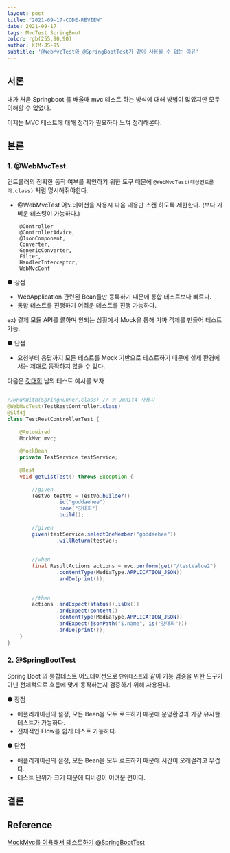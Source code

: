 ```yaml
---
layout: post 
title: "2021-09-17-CODE-REVIEW"
date: 2021-09-17 
tags: MvcTest SpringBoot
color: rgb(255,90,90)
author: KIM-JS-95 
subtitle: '@WebMvcTest와 @SpringBootTest가 같이 사용될 수 없는 이유'
---
```


## 서론

내가 처음 Springboot 를 배울때 mvc 테스트 하는 방식에 대해 방법이 많았지만  모두 이해할 수 없었다.

이제는 MVC 테스트에 대해 정리가 필요하다 느껴 정리해본다.

## 본론

### 1. @WebMvcTest

컨트롤러의 정확한 동작 여부를 확인하기 위한 도구 때문에 `@WebMvcTest(대상컨트롤러.class)` 처럼 명시해줘야한다.

- @WebMvcTest 어노테이션을 사용시 다음 내용만 스캔 하도록 제한한다. (보다 가벼운 테스팅이 가능하다.)

```text
    @Controller
    @ControllerAdvice,
    @JsonComponent,
    Converter,
    GenericConverter,
    Filter,
    HandlerInterceptor,
    WebMvcConf
```

● 장점

- WebApplication 관련된 Bean들만 등록하기 때문에 통합 테스트보다 빠르다.
- 통합 테스트를 진행하기 어려운 테스트를 진행 가능하다.

ex) 결제 모듈 API를 콜하며 안되는 상황에서 Mock을 통해 가짜 객체를 만들어 테스트 가능.

● 단점
- 요청부터 응답까지 모든 테스트를 Mock 기반으로 테스트하기 때문에 실제 환경에서는 제대로 동작하지 않을 수 있다.


다음은 [갓대희](https://goddaehee.tistory.com/211) 님의 테스트 예시를 보자

```java

//@RunWith(SpringRunner.class) // ※ Junit4 사용시
@WebMvcTest(TestRestController.class) 
@Slf4j 
class TestRestControllerTest { 
    
    @Autowired 
    MockMvc mvc; 
    
    @MockBean
    private TestService testService;
    
    @Test
    void getListTest() throws Exception { 
        
        //given
        TestVo testVo = TestVo.builder() 
                .id("goddaehee") 
                .name("갓대희") 
                .build(); 
        
        //given
        given(testService.selectOneMember("goddaehee")) 
                .willReturn(testVo);
        
        
        //when
        final ResultActions actions = mvc.perform(get("/testValue2") 
                .contentType(MediaType.APPLICATION_JSON)) 
                .andDo(print());
        
        
        //then 
        actions .andExpect(status().isOk())
                .andExpect(content()
                .contentType(MediaType.APPLICATION_JSON)) 
                .andExpect(jsonPath("$.name", is("갓대희"))) 
                .andDo(print());
    }
}

```



### 2. @SpringBootTest

Spring Boot 의 통합테스트 어노테이션으로 `단위테스트`와 같이 기능 검증을 위한 도구가 아닌 전체적으로 흐름에 맞게 동작하는지 
검증하기 위해 사용된다.

● 장점
- 애플리케이션의 설정, 모든 Bean을 모두 로드하기 때문에 운영환경과 가장 유사한 테스트가 가능하다.
- 전체적인 Flow를 쉽게 테스트 가능하다.

● 단점
- 애플리케이션의 설정, 모든 Bean을 모두 로드하기 때문에 시간이 오래걸리고 무겁다.
- 테스트 단위가 크기 때문에 디버깅이 어려운 편이다.



## 결론


## Reference
[MockMvc를 이용해서 테스트하기](https://elevatingcodingclub.tistory.com/61)
[@SpringBootTest](https://goddaehee.tistory.com/211)